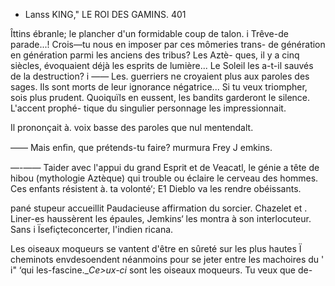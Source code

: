    
   
  
 
 
 
  
 
 
  
  
  
 
 
 
 
 
 
   
  

 - Lanss KING," LE ROI DES GAMINS. 401

 Îttins ébranle; le plancher d'un formidable coup de talon.
i  Trêve-de parade...! Crois—tu nous en imposer par ces mômeries trans-
 de génération en génération parmi les anciens des tribus? Les Aztè-
ques, il y a cinq siècles, évoquaient déjà les esprits de lumière... Le Soleil
les a-t-il sauvés de la destruction?
i —— Les. guerriers ne croyaient plus aux paroles des sages. Ils sont morts
de leur ignorance négatrice... Si tu veux triompher, sois plus prudent.
Quoiquïls en eussent, les bandits garderont le silence. L'accent prophé-
tique du singulier personnage les impressionnait.

Il prononçait à. voix basse des paroles que nul mentendalt.

—— Mais enﬁn, que prétends-tu faire? murmura Frey J emkins.

—-—— Taider avec l'appui du grand Esprit et de Veacatl, le génie a tête de
hibou (mythologie Aztèque) qui trouble ou éclaire le cerveau des hommes.
Ces enfants résistent à. ta volonté‘; E1 Dieblo va les rendre obéissants.

pané stupeur accueillit Paudacieuse affirmation du sorcier. Chazelet et
. Liner-es haussèrent les épaules, Jemkins‘ les montra à son interlocuteur. Sans
i Ïsefiçteconcerter, l'indien ricana.

  Les oiseaux moqueurs se vantent d'être en sûreté sur les plus hautes
  Ï cheminots envdesoendent néanmoins pour se jeter entre les machoires du
' i" ‘qui les-fascine.__Ce>ux-ci_ sont les oiseaux moqueurs. Tu veux que de-

